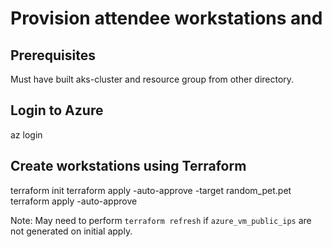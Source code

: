 # Provision attendee workstations and 

## Prerequisites
Must have built aks-cluster and resource group from other directory.

## Login to Azure

  az login

## Create workstations using Terraform

  terraform init
  terraform apply -auto-approve -target random_pet.pet
  terraform apply -auto-approve

Note: May need to perform `terraform refresh` if `azure_vm_public_ips` are not generated on initial apply.




